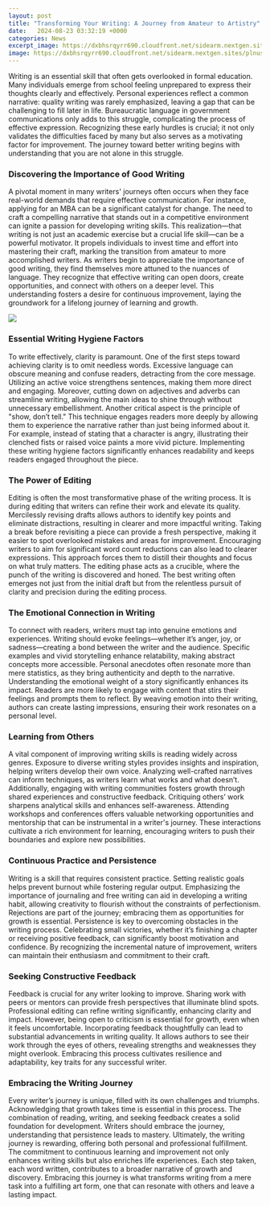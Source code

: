 ```yaml
---
layout: post
title: "Transforming Your Writing: A Journey from Amateur to Artistry"
date:   2024-08-23 03:32:19 +0000
categories: News
excerpt_image: https://dxbhsrqyrr690.cloudfront.net/sidearm.nextgen.sites/plnusealions.com/images/responsive_2023/default_image.png
image: https://dxbhsrqyrr690.cloudfront.net/sidearm.nextgen.sites/plnusealions.com/images/responsive_2023/default_image.png
---
```


Writing is an essential skill that often gets overlooked in formal education. Many individuals emerge from school feeling unprepared to express their thoughts clearly and effectively. Personal experiences reflect a common narrative: quality writing was rarely emphasized, leaving a gap that can be challenging to fill later in life. Bureaucratic language in government communications only adds to this struggle, complicating the process of effective expression. Recognizing these early hurdles is crucial; it not only validates the difficulties faced by many but also serves as a motivating factor for improvement. The journey toward better writing begins with understanding that you are not alone in this struggle.
### Discovering the Importance of Good Writing
A pivotal moment in many writers' journeys often occurs when they face real-world demands that require effective communication. For instance, applying for an MBA can be a significant catalyst for change. The need to craft a compelling narrative that stands out in a competitive environment can ignite a passion for developing writing skills. This realization—that writing is not just an academic exercise but a crucial life skill—can be a powerful motivator. It propels individuals to invest time and effort into mastering their craft, marking the transition from amateur to more accomplished writers.
As writers begin to appreciate the importance of good writing, they find themselves more attuned to the nuances of language. They recognize that effective writing can open doors, create opportunities, and connect with others on a deeper level. This understanding fosters a desire for continuous improvement, laying the groundwork for a lifelong journey of learning and growth.

![](https://dxbhsrqyrr690.cloudfront.net/sidearm.nextgen.sites/plnusealions.com/images/responsive_2023/default_image.png)
### Essential Writing Hygiene Factors
To write effectively, clarity is paramount. One of the first steps toward achieving clarity is to omit needless words. Excessive language can obscure meaning and confuse readers, detracting from the core message. Utilizing an active voice strengthens sentences, making them more direct and engaging. Moreover, cutting down on adjectives and adverbs can streamline writing, allowing the main ideas to shine through without unnecessary embellishment.
Another critical aspect is the principle of "show, don’t tell." This technique engages readers more deeply by allowing them to experience the narrative rather than just being informed about it. For example, instead of stating that a character is angry, illustrating their clenched fists or raised voice paints a more vivid picture. Implementing these writing hygiene factors significantly enhances readability and keeps readers engaged throughout the piece.
### The Power of Editing
Editing is often the most transformative phase of the writing process. It is during editing that writers can refine their work and elevate its quality. Mercilessly revising drafts allows authors to identify key points and eliminate distractions, resulting in clearer and more impactful writing. Taking a break before revisiting a piece can provide a fresh perspective, making it easier to spot overlooked mistakes and areas for improvement.
Encouraging writers to aim for significant word count reductions can also lead to clearer expressions. This approach forces them to distill their thoughts and focus on what truly matters. The editing phase acts as a crucible, where the punch of the writing is discovered and honed. The best writing often emerges not just from the initial draft but from the relentless pursuit of clarity and precision during the editing process.
### The Emotional Connection in Writing
To connect with readers, writers must tap into genuine emotions and experiences. Writing should evoke feelings—whether it’s anger, joy, or sadness—creating a bond between the writer and the audience. Specific examples and vivid storytelling enhance relatability, making abstract concepts more accessible. Personal anecdotes often resonate more than mere statistics, as they bring authenticity and depth to the narrative.
Understanding the emotional weight of a story significantly enhances its impact. Readers are more likely to engage with content that stirs their feelings and prompts them to reflect. By weaving emotion into their writing, authors can create lasting impressions, ensuring their work resonates on a personal level.
### Learning from Others
A vital component of improving writing skills is reading widely across genres. Exposure to diverse writing styles provides insights and inspiration, helping writers develop their own voice. Analyzing well-crafted narratives can inform techniques, as writers learn what works and what doesn’t. Additionally, engaging with writing communities fosters growth through shared experiences and constructive feedback.
Critiquing others’ work sharpens analytical skills and enhances self-awareness. Attending workshops and conferences offers valuable networking opportunities and mentorship that can be instrumental in a writer's journey. These interactions cultivate a rich environment for learning, encouraging writers to push their boundaries and explore new possibilities.
### Continuous Practice and Persistence
Writing is a skill that requires consistent practice. Setting realistic goals helps prevent burnout while fostering regular output. Emphasizing the importance of journaling and free writing can aid in developing a writing habit, allowing creativity to flourish without the constraints of perfectionism. Rejections are part of the journey; embracing them as opportunities for growth is essential. 
Persistence is key to overcoming obstacles in the writing process. Celebrating small victories, whether it’s finishing a chapter or receiving positive feedback, can significantly boost motivation and confidence. By recognizing the incremental nature of improvement, writers can maintain their enthusiasm and commitment to their craft.
### Seeking Constructive Feedback
Feedback is crucial for any writer looking to improve. Sharing work with peers or mentors can provide fresh perspectives that illuminate blind spots. Professional editing can refine writing significantly, enhancing clarity and impact. However, being open to criticism is essential for growth, even when it feels uncomfortable. 
Incorporating feedback thoughtfully can lead to substantial advancements in writing quality. It allows authors to see their work through the eyes of others, revealing strengths and weaknesses they might overlook. Embracing this process cultivates resilience and adaptability, key traits for any successful writer.
### Embracing the Writing Journey
Every writer’s journey is unique, filled with its own challenges and triumphs. Acknowledging that growth takes time is essential in this process. The combination of reading, writing, and seeking feedback creates a solid foundation for development. Writers should embrace the journey, understanding that persistence leads to mastery.
Ultimately, the writing journey is rewarding, offering both personal and professional fulfillment. The commitment to continuous learning and improvement not only enhances writing skills but also enriches life experiences. Each step taken, each word written, contributes to a broader narrative of growth and discovery. Embracing this journey is what transforms writing from a mere task into a fulfilling art form, one that can resonate with others and leave a lasting impact.